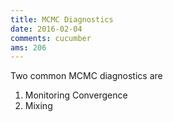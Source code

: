 ```yaml
---
title: MCMC Diagnostics
date: 2016-02-04
comments: cucumber
ams: 206
---
```


Two common MCMC diagnostics are

1. Monitoring Convergence
2. Mixing



